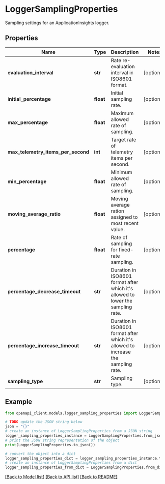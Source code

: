 # LoggerSamplingProperties

Sampling settings for an ApplicationInsights logger.

## Properties

Name | Type | Description | Notes
------------ | ------------- | ------------- | -------------
**evaluation_interval** | **str** | Rate re-evaluation interval in ISO8601 format. | [optional] 
**initial_percentage** | **float** | Initial sampling rate. | [optional] 
**max_percentage** | **float** | Maximum allowed rate of sampling. | [optional] 
**max_telemetry_items_per_second** | **int** | Target rate of telemetry items per second. | [optional] 
**min_percentage** | **float** | Minimum allowed rate of sampling. | [optional] 
**moving_average_ratio** | **float** | Moving average ration assigned to most recent value. | [optional] 
**percentage** | **float** | Rate of sampling for fixed-rate sampling. | [optional] 
**percentage_decrease_timeout** | **str** | Duration in ISO8601 format after which it&#39;s allowed to lower the sampling rate. | [optional] 
**percentage_increase_timeout** | **str** | Duration in ISO8601 format after which it&#39;s allowed to increase the sampling rate. | [optional] 
**sampling_type** | **str** | Sampling type. | [optional] 

## Example

```python
from openapi_client.models.logger_sampling_properties import LoggerSamplingProperties

# TODO update the JSON string below
json = "{}"
# create an instance of LoggerSamplingProperties from a JSON string
logger_sampling_properties_instance = LoggerSamplingProperties.from_json(json)
# print the JSON string representation of the object
print(LoggerSamplingProperties.to_json())

# convert the object into a dict
logger_sampling_properties_dict = logger_sampling_properties_instance.to_dict()
# create an instance of LoggerSamplingProperties from a dict
logger_sampling_properties_from_dict = LoggerSamplingProperties.from_dict(logger_sampling_properties_dict)
```
[[Back to Model list]](../README.md#documentation-for-models) [[Back to API list]](../README.md#documentation-for-api-endpoints) [[Back to README]](../README.md)


